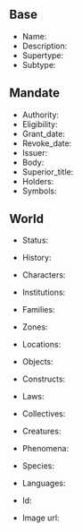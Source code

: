 ## Base
- <span class="text-field" data-tooltip="Text">Name</span>: 
- <span class="text-field" data-tooltip="Text">Description</span>: 
- <span class="text-field" data-tooltip="Text">Supertype</span>: 
- <span class="text-field" data-tooltip="Text">Subtype</span>: 

## Mandate
- <span class="text-field" data-tooltip="Text">Authority</span>: 
- <span class="text-field" data-tooltip="Text">Eligibility</span>: 
- <span class="number-field" data-tooltip="Number, max: 0">Grant_date</span>: 
- <span class="number-field" data-tooltip="Number, max: 0">Revoke_date</span>: 
- <span class="link-field" data-tooltip="Single Institution">Issuer</span>: 
- <span class="link-field" data-tooltip="Single Institution">Body</span>: 
- <span class="link-field" data-tooltip="Single Title">Superior_title</span>: 
- <span class="multi-link-field" data-tooltip="Multi Character">Holders</span>: 
- <span class="multi-link-field" data-tooltip="Multi Object">Symbols</span>: 

## World
- <span class="text-field" data-tooltip="Text">Status</span>: 
- <span class="text-field" data-tooltip="Text">History</span>: 
- <span class="multi-link-field" data-tooltip="Multi Character">Characters</span>: 
- <span class="multi-link-field" data-tooltip="Multi Institution">Institutions</span>: 
- <span class="multi-link-field" data-tooltip="Multi Family">Families</span>: 
- <span class="multi-link-field" data-tooltip="Multi Zone">Zones</span>: 
- <span class="multi-link-field" data-tooltip="Multi Location">Locations</span>: 
- <span class="multi-link-field" data-tooltip="Multi Object">Objects</span>: 
- <span class="multi-link-field" data-tooltip="Multi Construct">Constructs</span>: 
- <span class="multi-link-field" data-tooltip="Multi Law">Laws</span>: 
- <span class="multi-link-field" data-tooltip="Multi Collective">Collectives</span>: 
- <span class="multi-link-field" data-tooltip="Multi Creature">Creatures</span>: 
- <span class="multi-link-field" data-tooltip="Multi Phenomenon">Phenomena</span>: 
- <span class="multi-link-field" data-tooltip="Multi Species">Species</span>: 
- <span class="multi-link-field" data-tooltip="Multi Language">Languages</span>: 

- <span class="text-field" data-tooltip="Text">Id</span>: 
- <span class="text-field" data-tooltip="Text">Image url</span>: 

